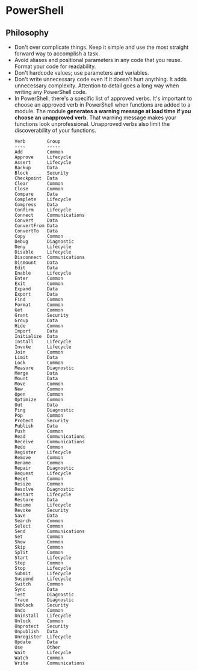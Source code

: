 # PowerShell

## Philosophy
- Don't over complicate things. Keep it simple and use the most straight forward way to accomplish a task. 
- Avoid aliases and positional parameters in any code that you reuse. Format your code for readability. 
- Don't hardcode values; use parameters and variables. 
- Don't write unnecessary code even if it doesn't hurt anything. It adds unnecessary complexity. Attention to detail goes a long way when writing any PowerShell code.
- In PowerShell, there's a specific list of approved verbs. It's important to choose an approved verb in PowerShell when functions are added to a module. The module **generates a warning message at load time if you choose an unapproved verb**. That warning message makes your functions look unprofessional. Unapproved verbs also limit the discoverability of your functions.
    ```
    Verb        Group
    ----        -----
    Add         Common
    Approve     Lifecycle
    Assert      Lifecycle
    Backup      Data
    Block       Security
    Checkpoint  Data
    Clear       Common
    Close       Common
    Compare     Data
    Complete    Lifecycle
    Compress    Data
    Confirm     Lifecycle
    Connect     Communications
    Convert     Data
    ConvertFrom Data
    ConvertTo   Data
    Copy        Common
    Debug       Diagnostic
    Deny        Lifecycle
    Disable     Lifecycle
    Disconnect  Communications
    Dismount    Data
    Edit        Data
    Enable      Lifecycle
    Enter       Common
    Exit        Common
    Expand      Data
    Export      Data
    Find        Common
    Format      Common
    Get         Common
    Grant       Security
    Group       Data
    Hide        Common
    Import      Data
    Initialize  Data
    Install     Lifecycle
    Invoke      Lifecycle
    Join        Common
    Limit       Data
    Lock        Common
    Measure     Diagnostic
    Merge       Data
    Mount       Data
    Move        Common
    New         Common
    Open        Common
    Optimize    Common
    Out         Data
    Ping        Diagnostic
    Pop         Common
    Protect     Security
    Publish     Data
    Push        Common
    Read        Communications
    Receive     Communications
    Redo        Common
    Register    Lifecycle
    Remove      Common
    Rename      Common
    Repair      Diagnostic
    Request     Lifecycle
    Reset       Common
    Resize      Common
    Resolve     Diagnostic
    Restart     Lifecycle
    Restore     Data
    Resume      Lifecycle
    Revoke      Security
    Save        Data
    Search      Common
    Select      Common
    Send        Communications
    Set         Common
    Show        Common
    Skip        Common
    Split       Common
    Start       Lifecycle
    Step        Common
    Stop        Lifecycle
    Submit      Lifecycle
    Suspend     Lifecycle
    Switch      Common
    Sync        Data
    Test        Diagnostic
    Trace       Diagnostic
    Unblock     Security
    Undo        Common
    Uninstall   Lifecycle
    Unlock      Common
    Unprotect   Security
    Unpublish   Data
    Unregister  Lifecycle
    Update      Data
    Use         Other
    Wait        Lifecycle
    Watch       Common
    Write       Communications
    ```
